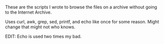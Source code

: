 These are the scripts I wrote to browse the files on a archive without going to the Internet Archive.

Uses curl, awk, grep, sed, printf, and echo like once for some reason. Might change that might not who knows.

EDIT: Echo is used two times my bad.
